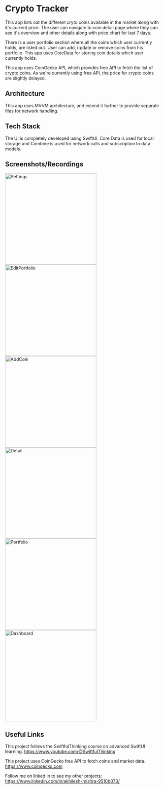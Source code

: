 # Crypto Tracker

This app lists out the different cryto coins available in the market along with it's current price. The user can navigate to coin detail page where they can see it's overview and other details along with price chart for last 7 days.

There is a user portfolio section where all the coins which user currently holds, are listed out. User can add, update or remove coins from his portfolio. This app uses CoreData for storing coin details which user currently holds.

This app uses CoinGecko API, which provides free API to fetch the list of crypto coins. As we're currently using free API, the price for crypto coins are slightly delayed.

## Architecture
This app uses MVVM architecture, and extend it further to provide separate files for network handling.

## Tech Stack
The UI is completely developed using SwiftUI. Core Data is used for local storage and Combine is used for network calls and subscription to data models.

## Screenshots/Recordings

<img width="296" alt="Settings" src="https://github.com/user-attachments/assets/11d7a970-1bdf-4f58-aa7e-31fb650508cb" />
<img width="296" alt="EditPortfolio" src="https://github.com/user-attachments/assets/e5560fd5-24fc-4feb-950a-de531ea660ca" />
<img width="296" alt="AddCoin" src="https://github.com/user-attachments/assets/16b6ef8d-045a-47dd-8e09-f89a6e6289c0" />
<img width="296" alt="Detail" src="https://github.com/user-attachments/assets/8ed27f11-c5a3-4648-8984-c889cb0c696c" />
<img width="296" alt="Portfolio" src="https://github.com/user-attachments/assets/475eab94-c22d-4911-9dd8-a62a14c54e50" />
<img width="296" alt="Dashboard" src="https://github.com/user-attachments/assets/ac834706-8016-4340-8cfd-ad8d6744c0e1" />


## Useful Links

This project follows the SwiftfulThinking course on advanced SwiftUI learning.
https://www.youtube.com/@SwiftfulThinking

This project uses CoinGecko free API to fetch coins and market data.
https://www.coingecko.com

Follow me on linked in to see my other projects:
https://www.linkedin.com/in/akhilesh-mishra-9510b073/






